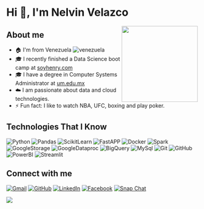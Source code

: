 <h1 align="Left">Hi 👋, I'm Nelvin Velazco</h1>

<picture> <img align="right" src="https://github.com/7oSkaaa/7oSkaaa/blob/main/Images/Right_Side.gif?raw=true" width = 200px></picture>

## About me
- 🏠 I'm from Venezuela <img alt="venezuela" src="https://raw.githubusercontent.com/stevenrskelton/flag-icon/master/png/16/country-4x3/ve.png"/>
- 🎓 I recently finished a Data Science boot camp at [soyhenry.com](https://www.soyhenry.com/)
- 🎓 I have a degree in Computer Systems Administrator at [um.edu.mx](https://www.um.edu.mx/)
- ☁️ I am passionate about data and cloud technologies.
- ⚡ Fun fact: I like to watch NBA, UFC, boxing and play poker.

## Technologies That I Know
<p>
<img alt="Python" src="https://img.shields.io/badge/-Python-FEC111?logo=python&logoColor=white&style=flat"/>
<img alt="Pandas" src="https://img.shields.io/badge/-Pandas-FEC111?logo=pandas&logoColor=white&style=flat"/>
<img alt="ScikitLearn" src="https://img.shields.io/badge/-Scikit Learn-FEC111?logo=scikitlearn&logoColor=white&style=flat"/>
<img alt="FastAPP" src="https://img.shields.io/badge/-FastAPI-569A31?logo=fastapi&logoColor=white&style=flat"/>
<img alt="Docker" src="https://img.shields.io/badge/-Docker-61DAFB?logo=docker&logoColor=white&style=flat" />
<img alt="Spark" src="https://img.shields.io/badge/-Spark-F2C811?logo=apachespark&logoColor=white&style=flat"/>
<img alt="GoogleStorage" src="https://img.shields.io/badge/-Google%20Cloud%20Storage-8DD6F9?logo=googlecloudstorage&logoColor=white&style=flat"/>
<img alt="GoogleDataproc" src="https://img.shields.io/badge/-Google DataProc-8DD6F9?logo=googledataproc&logoColor=white&style=flat"/>
<img alt="BigQuery" src="https://img.shields.io/badge/-Google%20BigQuery-AECBFA?logo=googlebigquery&logoColor=white&style=flat"/>
<img alt="MySql" src="https://img.shields.io/badge/-MySQL-FFBB00?logo=mysql&logoColor=white&style=flat"/>
<img alt="Git" src="https://img.shields.io/badge/-Git-DB3729?logo=git&logoColor=white&style=flat"/>
<img alt="GitHub" src="https://img.shields.io/badge/-GitHub-5C5543?logo=github&logoColor=white&style=flat"/>
<img alt="PowerBI" src="https://img.shields.io/badge/-PowerBI-F2C811?logo=powerbi&logoColor=white&style=flat"/>
<img alt="Streamlit" src="https://img.shields.io/badge/-Streamlit-FF4B4B?logo=streamlit&logoColor=white&style=flat"/>
</p>

## Connect with me

<p align="Left">
	<a href="mailto:nelvinvelazco@gmail.com"><img img src="https://img.shields.io/badge/gmail-%23EA4335.svg?style=plastic&logo=gmail&logoColor=white" alt="Gmail"/></a>
	<a href="https://github.com/nelvinvelazco"><img src="https://img.shields.io/badge/github-%23181717.svg?style=plastic&logo=github&logoColor=white" alt="GitHub"/></a>
	<a href="https://www.linkedin.com/in/nelvinvelazco/"><img src="https://img.shields.io/badge/linkedin-%230A66C2.svg?style=plastic&logo=linkedin&logoColor=white" alt="LinkedIn"/></a>
	<a href="https://www.facebook.com/nelvinvelazco"><img src="https://img.shields.io/badge/facebook-%231877F2.svg?style=plastic&logo=facebook&logoColor=white" alt="Facebook"/></a>
	<a href="https://x.com/@nelvinvelazco"><img src="https://img.shields.io/badge/X-%23181717.svg?style=plastic&logo=x&logoColor=black" alt="Snap Chat"/></a>
</p>

<img align="center" src="https://github-readme-stats.vercel.app/api?username=nelvinvelazco&show_icons=true&locale=en&bg_color=0d1117&text_color=ffffff&repo=convoychat" />
